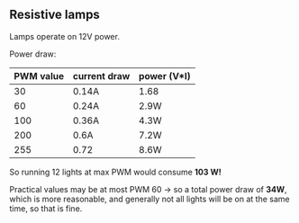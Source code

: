 ## Resistive lamps

Lamps operate on 12V power.

Power draw:

| PWM value | current draw | power (V*I) |
| --------- | ------------ | ----------- |
| 30        | 0.14A        | 1.68        |
| 60        | 0.24A        | 2.9W        |
| 100       | 0.36A        | 4.3W        |
| 200       | 0.6A         | 7.2W        |
| 255       | 0.72         | 8.6W        |

So running 12 lights at max PWM would consume **103 W!** 

Practical values may be at most PWM 60 -> so a total power draw of **34W**, which is more reasonable, and generally not all lights will be on at the same time, so that is fine.

